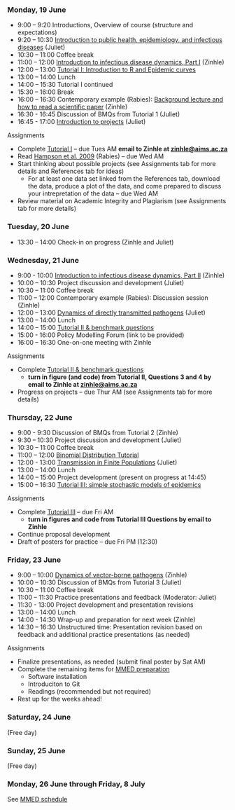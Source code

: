 <div markdown="1">

### Monday, 19 June

-  9:00 – 9:20 Introductions, Overview of course (structure and expectations)
-  9:20 – 10:30 [Introduction to public health, epidemiology, and infectious diseases]({{page.repo}}/raw/master/lectures/Intro_PH_Epi_ID.pdf) (Juliet)
-  10:30 – 11:00 Coffee break
-  11:00 – 12:00 [Introduction to infectious disease dynamics, Part I]({{page.repo}}/raw/master/lectures/Intro_ID_Dynamics_I.pdf) (Zinhle)
-  12:00 – 13:00 [Tutorial I: Introduction to R and Epidemic curves](#computerlabs)
-  13:00 – 14:00 Lunch
-  14:00 – 15:30 Tutorial I continued
-  15:30 – 16:00 Break
-  16:00 – 16:30 Contemporary example (Rabies): [Background lecture and how to read a scientific paper]({{page.repo}}/raw/master/lectures/How_to_read_exRabies.pdf) (Zinhle)
-  16:30 - 16:45 Discussion of BMQs from Tutorial 1 (Juliet)
-  16:45 - 17:00 [Introduction to projects]({{page.repo}}/raw/master/Project_guidelines.pdf) (Juliet)

Assignments

- Complete [Tutorial I](#computerlabs) – due Tues AM **email to Zinhle at zinhle@aims.ac.za**
- Read [Hampson et al. 2009]({{page.repo}}/raw/master/readings/Hampson2009.pdf) (Rabies) – due Wed AM
- Start thinking about possible projects (see Assignments tab for more details and References tab for ideas)
    - For at least one data set linked from the References tab, download the data, produce a plot of the data, and come prepared to discuss your intrepretation of the data – due Wed AM
- Review material on Academic Integrity and Plagiarism (see Assignments tab for more details)

### Tuesday, 20 June

-  13:30 – 14:00 Check-in on progress (Zinhle and Juliet)

### Wednesday, 21 June

- 9:00 - 10:00 [Introduction to infectious disease dynamics, Part II]({{page.repo}}/raw/master/lectures/Intro_ID_Dynamics_II.pdf) (Zinhle)
-  10:00 – 10:30 Project discussion and development (Juliet)
-  10:30 – 11:00 Coffee break
-  11:00 – 12:00 Contemporary example (Rabies): Discussion session (Zinhle)
-  12:00 – 13:00 [Dynamics of directly transmitted pathogens]({{page.repo}}/raw/master/lectures/Intro_ID_Dynamics_III.pdf) (Juliet)
-  13:00 – 14:00 Lunch
-  14:00 – 15:00 [Tutorial II & benchmark questions](#computerlabs)
-  15:00 - 16:00 Policy Modelling Forum (link to be provided)
-  16:00 – 16:30 One-on-one meeting with Zinhle

Assignments

- Complete [Tutorial II & benchmark questions](#computerlabs)
    - **turn in figure (and code) from Tutorial II,  Questions 3 and 4 by email to Zinhle at zinhle@aims.ac.za**
- Progress on projects – due Thur AM (see Assignments tab for more details)

### Thursday, 22 June

-  9:00 - 9:30  Discussion of BMQs from Tutorial 2 (Zinhle)
-  9:30 – 10:30 Project discussion and development (Juliet)
-  10:30 – 11:00 Coffee break
-  11:00 – 12:00 [Binomial Distribution Tutorial](#computerlabs)
-  12:00 - 13:00 [Transmission in Finite Populations]({{page.repo}}/raw/master/lectures/FinitePopModels.pdf) (Juliet)
-  13:00 – 14:00 Lunch
-  14:00 – 15:00 Project development (present on progress at 14:45)
-  15:00 – 16:30 [Tutorial III: simple stochastic models of epidemics](#computerlabs)

Assignments

- Complete [Tutorial III](#computerlabs) – due Fri AM
    - **turn in figures and code from Tutorial III Questions by email to Zinhle**
- Continue proposal development
- Draft of posters for practice – due Fri PM (12:30)

### Friday, 23 June

- 9:00 – 10:00 [Dynamics of vector-borne pathogens]({{page.repo}}/raw/master/lectures/Dynamics_VB_Pathogens.pdf) (Zinhle)
- 10:00 – 10:30 Discussion of BMQs from Tutorial 3 (Juliet)
- 10:30 – 11:00 Coffee break
- 11:00 – 11:30 Practice presentations and feedback (Moderator: Juliet)
- 11:30 - 13:00 Project development and presentation revisions
- 13:00 – 14:00 Lunch
- 14:00 - 14:30 Wrap-up and preparation for next week (Zinhle)
- 14:30 – 16:30 Unstructured time: Presentation revision based on feedback and additional practice presentations (as needed)

Assignments

- Finalize presentations, as needed (submit final poster by Sat AM)
- Complete the remaining items for [MMED preparation](http://www.ici3d.org/MMED/preparation/)
    - Software installation
    - Introduciton to Git
    - Readings (recommended but not required)
- Rest up for the weeks ahead!


### Saturday, 24 June

(Free day)

### Sunday, 25 June

(Free day)

### Monday, 26 June through Friday, 8 July

See [MMED schedule](http://www.ici3d.org/MMED/schedule)

</div>
